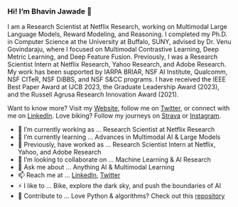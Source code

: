 ### Hi! I’m Bhavin Jawade 👋  

I am a Research Scientist at Netflix Research, working on Multimodal Large Language Models, Reward Modeling, and Reasoning. I completed my Ph.D. in Computer Science at the University at Buffalo, SUNY, advised by Dr. Venu Govindaraju, where I focused on Multimodal Contrastive Learning, Deep Metric Learning, and Deep Feature Fusion. Previously, I was a Research Scientist Intern at Netflix Research, Yahoo Research, and Adobe Research. My work has been supported by IARPA BRIAR, NSF AI Institute, Qualcomm, NSF CITeR, NSF DiBBS, and NSF S&CC programs. I have received the IEEE Best Paper Award at IJCB 2023, the Graduate Leadership Award (2023), and the Russell Agrusa Research Innovation Award (2021).  

Want to know more? Visit my [Website](http://bhavinjawade.github.io/), follow me on [Twitter](https://twitter.com/bhavinjawade), or connect with me on [LinkedIn](https://www.linkedin.com/in/bhavinjawade/). Love biking? Follow my journeys on [Strava](https://www.strava.com/athletes/62071195) or [Instagram](https://www.instagram.com/bhavin.jawade/).  

- 🔭 I’m currently working as ... Research Scientist at Netflix Research  
- 🌱 I’m currently learning ... Advances in Multimodal AI & Large Models  
- 🔭 Previously, have worked as ... Research Scientist Intern at Netflix, Yahoo, and Adobe Research  
- 👯 I’m looking to collaborate on ... Machine Learning & AI Research  
- 💬 Ask me about ... Anything AI & Multimodal Learning  
- 📫 Reach me at ... [LinkedIn](https://www.linkedin.com/in/bhavinjawade/), [Twitter](https://twitter.com/bhavinjawade)  
- ⚡ I like to ... Bike, explore the dark sky, and push the boundaries of AI  
- 🚀 Contribute to ... Love Python & algorithms? Check out this [repository](https://github.com/bhavinjawade/Advanced-Data-Structures-with-Python)  
